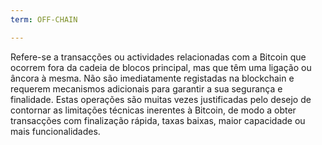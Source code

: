 ```yaml
---
term: OFF-CHAIN

---
```

Refere-se a transacções ou actividades relacionadas com a Bitcoin que ocorrem fora da cadeia de blocos principal, mas que têm uma ligação ou âncora à mesma. Não são imediatamente registadas na blockchain e requerem mecanismos adicionais para garantir a sua segurança e finalidade. Estas operações são muitas vezes justificadas pelo desejo de contornar as limitações técnicas inerentes à Bitcoin, de modo a obter transacções com finalização rápida, taxas baixas, maior capacidade ou mais funcionalidades.